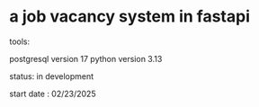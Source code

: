 # a job vacancy system in fastapi 

tools: 

postgresql 
version 17 
python
version 3.13

status: in development

start date : 02/23/2025
